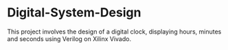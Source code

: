 # Digital-System-Design
This project involves the design of a digital clock, displaying hours, minutes and seconds using Verilog on Xilinx Vivado.

